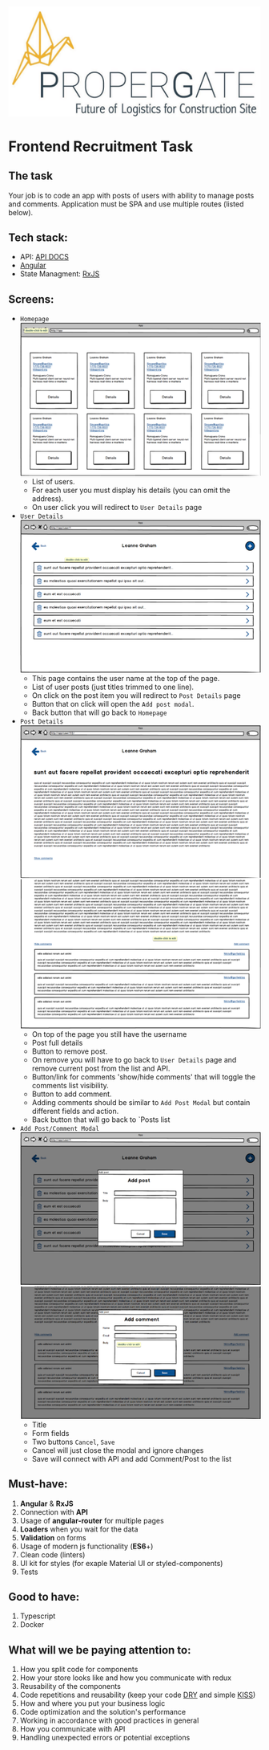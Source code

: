[![propergate.co](https://github.com/propergate/recruitment/blob/main/images/propergate.jpeg?raw=true "propergate.co")](https://propergate.co "propergate.co")

# Frontend Recruitment Task

## [](#the-task)The task

Your job is to code an app with posts of users with ability to manage posts and comments. Application must be SPA and use multiple routes (listed below).

## [](#tech-stack)Tech stack:

*  API: [API DOCS](https://jsonplaceholder.typicode.com/)
*  [Angular](https://angular.io/)
*  State Managment: [RxJS](https://www.learnrxjs.io/)

## [](#screens)Screens:

*  `Homepage` [![Homepage](https://github.com/propergate/recruitment/blob/main/images/HomePage.png)](/Pagepro/react-recruitment-task/blob/master/img/HomePage.png)
   *  List of users.
   *  For each user you must display his details (you can omit the address).
   *  On user click you will redirect to `User Details` page
*  `User Details` [![User Details](https://github.com/propergate/recruitment/blob/main/images/UserDetails.png)](/Pagepro/react-recruitment-task/blob/master/img/UserDetails.png)
   *  This page contains the user name at the top of the page.
   *  List of user posts (just titles trimmed to one line).
   *  On click on the post item you will redirect to `Post Details` page
   *  Button that on click will open the `Add post modal`.
   *  Back button that will go back to `Homepage`
*  `Post Details` [![User Details](https://github.com/propergate/recruitment/blob/main/images/PostDetails.png)](/Pagepro/react-recruitment-task/blob/master/img/PostDetails.png) [![User Details comments](https://github.com/propergate/recruitment/blob/main/images/PostDetailsComments.png)](/Pagepro/react-recruitment-task/blob/master/img/PostDetailsComments.png)
   *  On top of the page you still have the username
   *  Post full details
   *  Button to remove post.
   *  On remove you will have to go back to `User Details` page and remove current post from the list and API.
   *  Button/link for comments 'show/hide comments' that will toggle the comments list visibility.
   *  Button to add comment.
   *  Adding comments should be similar to `Add Post Modal` but contain different fields and action.
   *  Back button that will go back to `Posts list
*  `Add Post/Comment Modal` [![Add Post Modal](https://github.com/propergate/recruitment/blob/main/images/AddPostModal.png)](/Pagepro/react-recruitment-task/blob/master/img/AddPostModal.png) [![Add Comment Modal](https://github.com/propergate/recruitment/blob/main/images/AddCommentModal.png)](/Pagepro/react-recruitment-task/blob/master/img/AddCommentModal.png)
   *  Title
   *  Form fields
   *  Two buttons `Cancel`, `Save`
   *  Cancel will just close the modal and ignore changes
   *  Save will connect with API and add Comment/Post to the list

## [](#must-have)Must-have:

1. **Angular** & **RxJS**
2. Connection with **API**
3. Usage of **angular-router** for multiple pages
4. **Loaders** when you wait for the data
5. **Validation** on forms
6. Usage of modern js functionality (**ES6**+)
7. Clean code (linters)
8. UI kit for styles (for exaple Material UI or styled-components)
9. Tests

## [](#good-to-have)Good to have:

1. Typescript
2. Docker

## [](#what-will-we-be-paying-attention-to)What will we be paying attention to:

1. How you split code for components
2. How your store looks like and how you communicate with redux
3. Reusability of the components
4. Code repetitions and reusability (keep your code [DRY](https://en.wikipedia.org/wiki/Don%27t_repeat_yourself) and simple [KISS](https://en.wikipedia.org/wiki/KISS_principle))
5. How and where you put your business logic
6. Code optimization and the solution's performance
7. Working in accordance with good practices in general
8. How you communicate with API
9. Handling unexpected errors or potential exceptions
